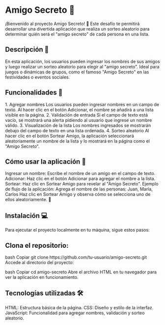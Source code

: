 <h1>Amigo Secreto 🎉</h1>
<p>¡Bienvenido al proyecto Amigo Secreto! 🎁 Este desafío te permitirá desarrollar una divertida aplicación que realiza un sorteo aleatorio para determinar quién será el "amigo secreto" de cada persona en una lista.</p>



<h2>Descripción 📝</h2>
<p>En esta aplicación, los usuarios pueden ingresar los nombres de sus amigos y luego realizar un sorteo aleatorio para elegir al "amigo secreto". Ideal para juegos o dinámicas de grupos, como el famoso "Amigo Secreto" en las festividades o eventos sociales.</p>

<h2>Funcionalidades 🔧</h2>
<p>1. Agregar nombres
Los usuarios pueden ingresar nombres en un campo de texto.
Al hacer clic en el botón Adicionar, el nombre se añadirá a una lista visible en la página.
2. Validación de entrada
Si el campo de texto está vacío, se mostrará una alerta pidiendo al usuario que ingrese un nombre válido.
3. Visualización de la lista
Los nombres ingresados se mostrarán debajo del campo de texto en una lista ordenada.
4. Sorteo aleatorio
Al hacer clic en el botón Sortear Amigo, la aplicación seleccionará aleatoriamente un nombre de la lista y lo mostrará en la página como el "Amigo Secreto".</p>


<h2>Cómo usar la aplicación 🚀</h2>
<p>Ingresar un nombre: Escribe el nombre de un amigo en el campo de texto.
Adicionar: Haz clic en el botón Adicionar para agregar el nombre a la lista.
Sortear: Haz clic en Sortear Amigo para revelar al "Amigo Secreto".
Ejemplo de flujo de la aplicación:
Agrega el nombre de las personas:
Juan, María, Carlos
Haz clic en Sortear Amigo y observa cómo se selecciona uno de ellos aleatoriamente. 🥳</p>


<h2>Instalación 💻</h2>
<p>Para ejecutar el proyecto localmente en tu máquina, sigue estos pasos:</p>

<h2>Clona el repositorio:</h2>

<p>bash
Copiar
git clone https://github.com/tu-usuario/amigo-secreto.git
Accede al directorio del proyecto:

bash
Copiar
cd amigo-secreto
Abre el archivo HTML en tu navegador para ver la aplicación en funcionamiento.</p>

<h2>Tecnologías utilizadas 🛠️</h2>
<p>HTML: Estructura básica de la página.
CSS: Diseño y estilo de la interfaz.
JavaScript: Funcionalidad para agregar nombres, validación y sorteo aleatorio.</p>